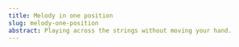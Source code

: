 ```yaml
---
title: Melody in one position 
slug: melody-one-position
abstract: Playing across the strings without moving your hand. 
---
```


